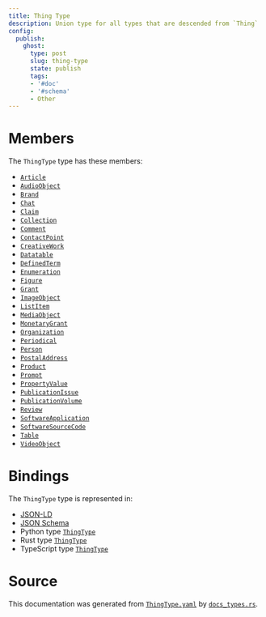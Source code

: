 ```yaml
---
title: Thing Type
description: Union type for all types that are descended from `Thing`
config:
  publish:
    ghost:
      type: post
      slug: thing-type
      state: publish
      tags:
      - '#doc'
      - '#schema'
      - Other
---
```


# Members

The `ThingType` type has these members:

- [`Article`](https://stencila.ghost.io/docs/reference/schema/article)
- [`AudioObject`](https://stencila.ghost.io/docs/reference/schema/audio-object)
- [`Brand`](https://stencila.ghost.io/docs/reference/schema/brand)
- [`Chat`](https://stencila.ghost.io/docs/reference/schema/chat)
- [`Claim`](https://stencila.ghost.io/docs/reference/schema/claim)
- [`Collection`](https://stencila.ghost.io/docs/reference/schema/collection)
- [`Comment`](https://stencila.ghost.io/docs/reference/schema/comment)
- [`ContactPoint`](https://stencila.ghost.io/docs/reference/schema/contact-point)
- [`CreativeWork`](https://stencila.ghost.io/docs/reference/schema/creative-work)
- [`Datatable`](https://stencila.ghost.io/docs/reference/schema/datatable)
- [`DefinedTerm`](https://stencila.ghost.io/docs/reference/schema/defined-term)
- [`Enumeration`](https://stencila.ghost.io/docs/reference/schema/enumeration)
- [`Figure`](https://stencila.ghost.io/docs/reference/schema/figure)
- [`Grant`](https://stencila.ghost.io/docs/reference/schema/grant)
- [`ImageObject`](https://stencila.ghost.io/docs/reference/schema/image-object)
- [`ListItem`](https://stencila.ghost.io/docs/reference/schema/list-item)
- [`MediaObject`](https://stencila.ghost.io/docs/reference/schema/media-object)
- [`MonetaryGrant`](https://stencila.ghost.io/docs/reference/schema/monetary-grant)
- [`Organization`](https://stencila.ghost.io/docs/reference/schema/organization)
- [`Periodical`](https://stencila.ghost.io/docs/reference/schema/periodical)
- [`Person`](https://stencila.ghost.io/docs/reference/schema/person)
- [`PostalAddress`](https://stencila.ghost.io/docs/reference/schema/postal-address)
- [`Product`](https://stencila.ghost.io/docs/reference/schema/product)
- [`Prompt`](https://stencila.ghost.io/docs/reference/schema/prompt)
- [`PropertyValue`](https://stencila.ghost.io/docs/reference/schema/property-value)
- [`PublicationIssue`](https://stencila.ghost.io/docs/reference/schema/publication-issue)
- [`PublicationVolume`](https://stencila.ghost.io/docs/reference/schema/publication-volume)
- [`Review`](https://stencila.ghost.io/docs/reference/schema/review)
- [`SoftwareApplication`](https://stencila.ghost.io/docs/reference/schema/software-application)
- [`SoftwareSourceCode`](https://stencila.ghost.io/docs/reference/schema/software-source-code)
- [`Table`](https://stencila.ghost.io/docs/reference/schema/table)
- [`VideoObject`](https://stencila.ghost.io/docs/reference/schema/video-object)

# Bindings

The `ThingType` type is represented in:

- [JSON-LD](https://stencila.org/ThingType.jsonld)
- [JSON Schema](https://stencila.org/ThingType.schema.json)
- Python type [`ThingType`](https://github.com/stencila/stencila/blob/main/python/python/stencila/types/thing_type.py)
- Rust type [`ThingType`](https://github.com/stencila/stencila/blob/main/rust/schema/src/types/thing_type.rs)
- TypeScript type [`ThingType`](https://github.com/stencila/stencila/blob/main/ts/src/types/ThingType.ts)

# Source

This documentation was generated from [`ThingType.yaml`](https://github.com/stencila/stencila/blob/main/schema/ThingType.yaml) by [`docs_types.rs`](https://github.com/stencila/stencila/blob/main/rust/schema-gen/src/docs_types.rs).
